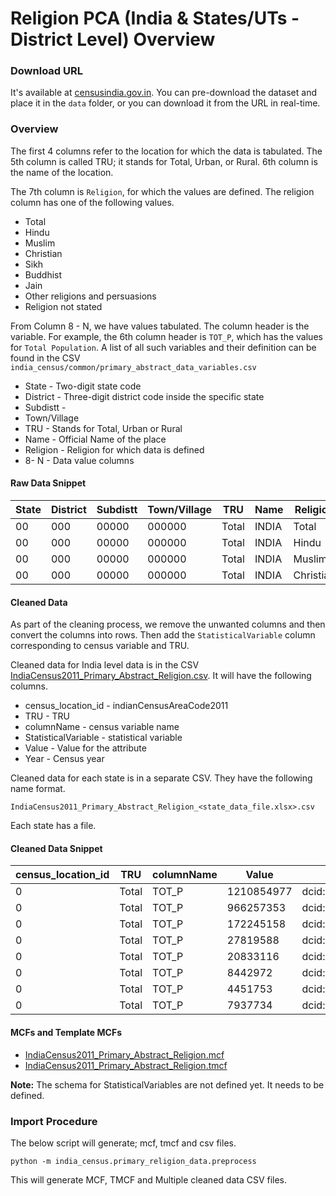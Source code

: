 # Religion PCA (India & States/UTs - District Level) Overview


### Download URL
It's available at [censusindia.gov.in](https://censusindia.gov.in/2011census/Religion_PCA.html). You can pre-download the dataset and place it in the `data` folder, or you can download it from the URL in real-time. 

### Overview
The first 4 columns refer to the location for which the data is tabulated. The 5th column is called TRU; it stands for Total, Urban, or Rural. 6th column is the name of the location.

The 7th column is `Religion`, for which the values are defined. The religion column has one of the following values.

- Total
- Hindu
- Muslim
- Christian
- Sikh
- Buddhist
- Jain
- Other religions and persuasions
- Religion not stated



From Column 8 - N, we have values tabulated. The column header is the variable. For example, the 6th column header is `TOT_P`, which has the values for `Total Population`. A list of all such variables and their definition can be found in the CSV  `india_census/common/primary_abstract_data_variables.csv`

 - State - Two-digit state code
 - District - Three-digit district code inside the specific state
 - Subdistt -
 - Town/Village
 - TRU - Stands for Total, Urban or Rural
 - Name - Official Name of the place
 - Religion - Religion for which data is defined
 - 8- N - Data value columns 

 #### Raw Data Snippet

| State | District | Subdistt | Town/Village | TRU   | Name  | Religion  | TOT_P      | TOT_M     | TOT_F     | P_06      | M_06     | F_06     | 
|-------|----------|----------|--------------|-------|-------|-----------|------------|-----------|-----------|-----------|----------|----------| 
| 00    | 000      | 00000    | 000000       | Total | INDIA | Total     | 1210854977 | 623270258 | 587584719 | 164515253 | 85752254 | 78762999 | 
| 00    | 000      | 00000    | 000000       | Total | INDIA | Hindu     | 966257353  | 498306968 | 467950385 | 127509717 | 66638103 | 60871614 | 
| 00    | 000      | 00000    | 000000       | Total | INDIA | Muslim    | 172245158  | 88273945  | 83971213  | 28299593  | 14564936 | 13734657 | 
| 00    | 000      | 00000    | 000000       | Total | INDIA | Christian | 27819588   | 13751031  | 14068557  | 3353497   | 1712933  | 1640564  | 


#### Cleaned Data
As part of the cleaning process, we remove the unwanted columns and then convert the columns into rows. Then add the `StatisticalVariable` column corresponding to census variable and TRU.

Cleaned data for India level data is in the CSV [IndiaCensus2011_Primary_Abstract_Religion.csv](IndiaCensus2011_Primary_Abstract_Religion.csv). It will have the following columns.

- census_location_id - indianCensusAreaCode2011
- TRU - TRU
- columnName - census variable name
- StatisticalVariable - statistical variable
- Value - Value for the attribute
- Year - Census year


Cleaned data for each state is in a separate CSV. They have the following name format.

`IndiaCensus2011_Primary_Abstract_Religion_<state_data_file.xlsx>.csv`

Each state has a file.



#### Cleaned Data Snippet

|census_location_id|TRU|columnName|Value          |StatisticalVariable|Year  |
|------------------|---|----------|---------------|-------------------|------|
|0                 |Total|TOT_P     |1210854977     |dcid:indianCensus/Count_Person_Religion_Total|2011  |
|0                 |Total|TOT_P     |966257353      |dcid:indianCensus/Count_Person_Religion_Hindu|2011  |
|0                 |Total|TOT_P     |172245158      |dcid:indianCensus/Count_Person_Religion_Muslim|2011  |
|0                 |Total|TOT_P     |27819588       |dcid:indianCensus/Count_Person_Religion_Christian|2011  |
|0                 |Total|TOT_P     |20833116       |dcid:indianCensus/Count_Person_Religion_Sikh|2011  |
|0                 |Total|TOT_P     |8442972        |dcid:indianCensus/Count_Person_Religion_Buddhist|2011  |
|0                 |Total|TOT_P     |4451753        |dcid:indianCensus/Count_Person_Religion_Jain|2011  |
|0                 |Total|TOT_P     |7937734        |dcid:indianCensus/Count_Person_Religion_OtherReligionsAndPersuasions|2011  |


#### MCFs and Template MCFs

- [IndiaCensus2011_Primary_Abstract_Religion.mcf](IndiaCensus2011_Primary_Abstract_Religion.mcf)
- [IndiaCensus2011_Primary_Abstract_Religion.tmcf](IndiaCensus2011_Primary_Abstract_Religion.tmcf)


**Note:** The schema for StatisticalVariables are not defined yet. It needs to be defined.


### Import Procedure

The below script will generate; mcf, tmcf and csv files.

`python -m india_census.primary_religion_data.preprocess`

This will generate MCF, TMCF and Multiple cleaned data CSV files.